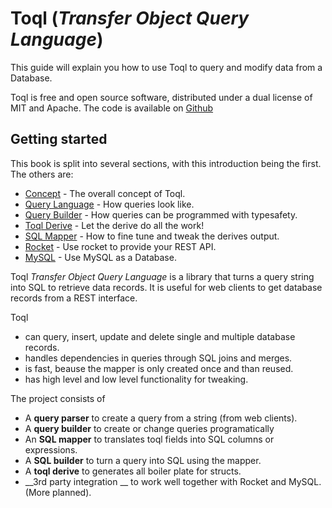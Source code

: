 # Toql (_Transfer Object Query Language_)

This guide will explain you how to use Toql to query and modify data from a Database.

Toql is free and open source software, distributed under a dual license of MIT and Apache. The code is available on [Github](https://github.com/roy-ganz/toql/blob/master/guide/src/introduction.md)

## Getting started

This book is split into several sections, with this introduction being the first. The others are:

* [Concept](concept.md) - The overall concept of Toql.
* [Query Language](query-langugae.md) - How queries look like.
* [Query Builder](query-builder.md) - How queries can be programmed with typesafety. 
* [Toql Derive](toql-derive.md) - Let the derive do all the work!
* [SQL Mapper](sql-mapper) - How to fine tune and tweak the derives output.
* [Rocket](rocket-integration.md) - Use rocket to provide your REST API.
* [MySQL](mysql-integration.md) - Use MySQL as a Database.

Toql _Transfer Object Query Language_ is a library that turns a query string into SQL to retrieve data records. 
It is useful for web clients to get database records from a REST interface. 

Toql
 - can query, insert, update and delete single and multiple database records.
 - handles dependencies in queries through SQL joins and merges.
 - is fast, beause the mapper is only created once and than reused.
 - has high level and low level functionality for tweaking.
 

The project consists of
* A __query parser__ to create a query from a string (from web clients).
* A __query builder__ to create or change queries programatically
* An __SQL mapper__ to translates toql fields into SQL columns or expressions.
* A __SQL builder__ to turn a query into SQL using the mapper.
* A __toql derive__ to generates all boiler plate for structs.
* __3rd party integration __  to work well together with Rocket and MySQL. (More planned).



